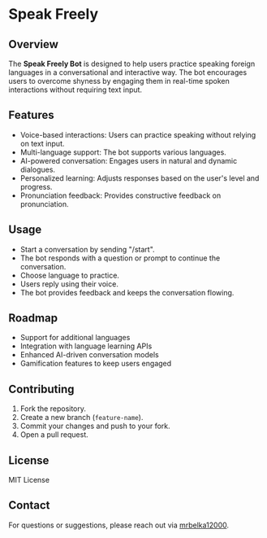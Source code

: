 # Speak Freely

## Overview
The **Speak Freely Bot** is designed to help users practice speaking foreign languages in a conversational and interactive way. The bot encourages users to overcome shyness by engaging them in real-time spoken interactions without requiring text input.

## Features
- Voice-based interactions: Users can practice speaking without relying on text input.
- Multi-language support: The bot supports various languages.
- AI-powered conversation: Engages users in natural and dynamic dialogues.
- Personalized learning: Adjusts responses based on the user's level and progress.
- Pronunciation feedback: Provides constructive feedback on pronunciation.

## Usage
- Start a conversation by sending "/start".
- The bot responds with a question or prompt to continue the conversation.
- Choose language to practice.
- Users reply using their voice.
- The bot provides feedback and keeps the conversation flowing.

## Roadmap
- Support for additional languages
- Integration with language learning APIs
- Enhanced AI-driven conversation models
- Gamification features to keep users engaged

## Contributing
1. Fork the repository.
2. Create a new branch (`feature-name`).
3. Commit your changes and push to your fork.
4. Open a pull request.

## License
MIT License

## Contact
For questions or suggestions, please reach out via [mrbelka12000](mailto:karshyga.beknur@gmail.com).